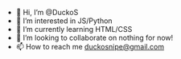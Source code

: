 - 👋 Hi, I’m @DuckoS
- 👀 I’m interested in JS/Python
- 🌱 I’m currently learning HTML/CSS
- 💞️ I’m looking to collaborate on nothing for now!
- 📫 How to reach me duckosnipe@gmail.com

<!---
DuckoSnipe/DuckoSnipe is a ✨ special ✨ repository because its `README.md` (this file) appears on your GitHub profile.
You can click the Preview link to take a look at your changes.
--->
